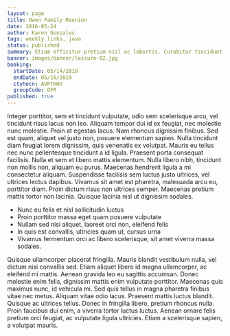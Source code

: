 ```yaml
---
layout: page
title: Owen Family Reunion
date: 2016-05-24
author: Karen Gonzales
tags: weekly links, java
status: published
summary: Etiam efficitur pretium nisl ac lobortis. Curabitur tincidunt dignissim ex.
banner: images/banner/leisure-02.jpg
booking:
  startDate: 05/14/2019
  endDate: 05/16/2019
  ctyhocn: AVPTKHX
  groupCode: OFR
published: true
---
```

Integer porttitor, sem et tincidunt vulputate, odio sem scelerisque arcu, vel tincidunt risus lacus non leo. Aliquam tempor dui id ex feugiat, nec molestie nunc molestie. Proin at egestas lacus. Nam rhoncus dignissim finibus. Sed est quam, aliquet vel justo non, posuere elementum sapien. Nulla tincidunt diam feugiat lorem dignissim, quis venenatis ex volutpat. Mauris eu tellus nec nunc pellentesque tincidunt a id ligula. Praesent porta consequat facilisis. Nulla et sem et libero mattis elementum. Nulla libero nibh, tincidunt non mollis non, aliquam eu purus. Maecenas hendrerit ligula a mi consectetur aliquam. Suspendisse facilisis sem luctus justo ultrices, vel ultrices lectus dapibus. Vivamus sit amet est pharetra, malesuada arcu eu, porttitor diam. Proin dictum risus non ultrices semper. Maecenas pretium mattis tortor non lacinia. Quisque lacinia nisl ut dignissim sodales.

* Nunc eu felis et nisl sollicitudin luctus
* Proin porttitor massa eget quam posuere vulputate
* Nullam sed nisi aliquet, laoreet orci non, eleifend felis
* In quis est convallis, ultricies quam ut, cursus urna
* Vivamus fermentum orci ac libero scelerisque, sit amet viverra massa sodales.

Quisque ullamcorper placerat fringilla. Mauris blandit vestibulum nulla, vel dictum nisi convallis sed. Etiam aliquet libero id magna ullamcorper, ac eleifend mi mattis. Aenean gravida leo eu sagittis accumsan. Donec molestie enim felis, dignissim mattis enim vulputate porttitor. Maecenas quis maximus nunc, id vehicula mi. Sed quis tellus in magna pharetra finibus vitae nec metus. Aliquam vitae odio lacus. Praesent mattis luctus blandit. Quisque ac ultrices tellus. Donec in fringilla libero, pretium rhoncus nulla. Proin faucibus dui enim, a viverra tortor luctus luctus. Aenean ornare felis pretium orci feugiat, ac vulputate ligula ultricies. Etiam a scelerisque sapien, a volutpat mauris.

